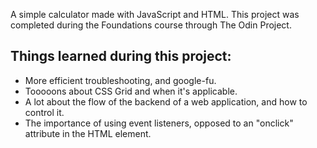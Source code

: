 <p>A simple calculator made with JavaScript and HTML. This project was completed during the Foundations course through The Odin Project.</p>
  
<h2>Things learned during this project:</h2>
<ul>
  <li>More efficient troubleshooting, and google-fu.</li>
  <li>Tooooons about CSS Grid and when it's applicable.</li>
  <li>A lot about the flow of the backend of a web application, and how to control it.</li>
  <li>The importance of using event listeners, opposed to an "onclick" attribute in the HTML               element.</li>
</ul>
